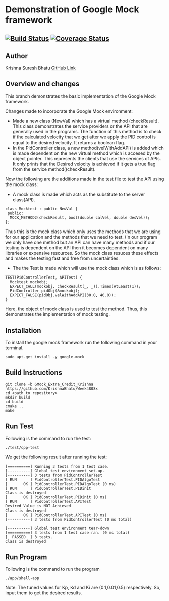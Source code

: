 # Demonstration of Google Mock framework
[![Build Status](https://travis-ci.org/KrishnaBhatu/Week4808x.svg?branch=master)](https://travis-ci.org/KrishnaBhatu/Week4808x)
[![Coverage Status](https://coveralls.io/repos/github/KrishnaBhatu/Week4808x/badge.svg?branch=master)](https://coveralls.io/github/KrishnaBhatu/Week4808x?branch=master)
---
## Author
Krishna Suresh Bhatu [GitHub Link](https://github.com/KrishnaBhatu)

## Overview and changes
This branch demonstrates the basic implementation of the Google Mock framework.

Changes made to incorporate the Google Mock environment:
 * Made a new class (NewVal) which has a virtual method (checkResult). This class demonstrates the service providers or the API that are generally used in the programs. The function of this method is to check if the calculated velocity that we get after we apply the PID control is equal to the desired velocity. It returns a boolean flag.
 * In the PidController class, a new method(velWithAddAPI) is added which is made dependent on the new virtual method which is accesed by the object pointer. This represents the clients that use the services of APIs. It only prints that the Desired velocity is achieved if it gets a true flag from the service method((checkResult).

Now the following are the additions made in the test file to test the API using the mock class:
 * A mock class is made which acts as the substitute to the server class(API). 
```
class Mocktest : public NewVal {
 public:
  MOCK_METHOD2(checkResult, bool(double calVel, double desVel));
};
```
 Thus this is the mock class which only uses the methods that we are using for our application and the methods that we need to test. (In our program we only have one method but an API can have many methods and if our testing is dependent on the API then it becomes dependent on many libraries or expensive resources. So the mock class resuces these effects and makes the testing fast and free from uncertainties.
 * The the Test is made which will use the mock class which is as follows:
```
TEST(PidControllerTest, APITest) {
  Mocktest mockobj;
  EXPECT_CALL(mockobj, checkResult(_, _)).Times(AtLeast(1));
  PidController pidObj(&mockobj);
  EXPECT_FALSE(pidObj.velWithAddAPI(30.0, 40.0));
}
```
 Here, the object of mock class is used to test the method. Thus, this demonstrates the implementation of mock testing.
 
## Installation
To install the google  mock framework run the following command in your terminal.
```
sudo apt-get install -y google-mock
```

## Build Instructions
```
git clone -b GMock_Extra_Credit_Krishna https://github.com/KrishnaBhatu/Week4808x
cd <path to repository>
mkdir build
cd build
cmake ..
make 
```

## Run Test
Following is the command to run the test:
```
./test/cpp-test
```
We get the following result after running the test:
```
[==========] Running 3 tests from 1 test case.
[----------] Global test environment set-up.
[----------] 3 tests from PidControllerTest
[ RUN      ] PidControllerTest.PIDAlgoTest
[       OK ] PidControllerTest.PIDAlgoTest (0 ms)
[ RUN      ] PidControllerTest.PIDinit
Class is destroyed
[       OK ] PidControllerTest.PIDinit (0 ms)
[ RUN      ] PidControllerTest.APITest
Desired Value is NOT Achieved
Class is destroyed
[       OK ] PidControllerTest.APITest (0 ms)
[----------] 3 tests from PidControllerTest (0 ms total)

[----------] Global test environment tear-down
[==========] 3 tests from 1 test case ran. (0 ms total)
[  PASSED  ] 3 tests.
Class is destroyed

```

## Run Program
Following is the command to run the program
```
./app/shell-app
```
Note: The tuned values for Kp, Kd and Ki are (0.1,0.01,0.5) respectively. So, input them to get the desired results.


